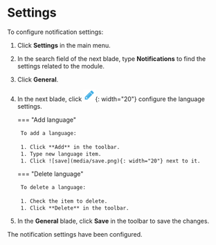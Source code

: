 # Settings

To configure notification settings:

1. Click **Settings** in the main menu.
1. In the search field of the next blade, type **Notifications** to find the settings related to the module.
1. Click **General**.
1. In the next blade, click ![pencil](media/pencil.png){: width="20"} configure the language settings.

    === "Add language"

        To add a language:

        1. Click **Add** in the toolbar.
        1. Type new language item.
        1. Click ![save](media/save.png){: width="20"} next to it.

    === "Delete language"

        To delete a language:

        1. Check the item to delete.
        1. Click **Delete** in the toolbar.

1. In the **General** blade, click **Save** in the toolbar to save the changes.

The notification settings have been configured.
